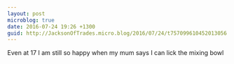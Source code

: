```yaml
---
layout: post
microblog: true
date: 2016-07-24 19:26 +1300
guid: http://JacksonOfTrades.micro.blog/2016/07/24/t757099610452013056.html
---
```

Even at 17 I am still so happy when my mum says I can lick the mixing bowl
